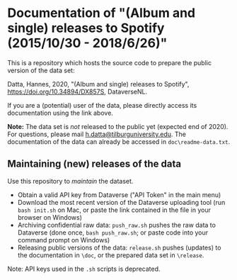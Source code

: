 # Documentation of "(Album and single) releases to Spotify (2015/10/30 - 2018/6/26)"

This is a repository which hosts the source code to prepare the public version of the data set:

Datta, Hannes, 2020, "(Album and single) releases to Spotify", https://doi.org/10.34894/DX857S, DataverseNL.

If you are a (potential) user of the data, please directly access its documentation using the link above.

<!-- remove if necessary-->
__Note:__ The data set is *not* released to the public yet (expected end of 2020). For questions, please mail h.datta@tilburguniversity.edu. The documentation of the data
can already be accessed in `doc\readme-data.txt`.
<!-- -->

## Maintaining (new) releases of the data

Use this repository to *maintain* the dataset.

* Obtain a valid API key from Dataverse ("API Token" in the main menu)
* Download the most recent version of the Dataverse uploading tool (run `bash init.sh` on Mac, or paste the link contained in the file in your browser on Windows)
* Archiving confidential raw data: `push_raw.sh` pushes the raw data to Dataverse (done once, `bash push_raw.sh`; or paste code into your command prompt on Windows)
* Releasing public versions of the data: `release.sh` pushes (updates) to the documentation in `\doc`, or the prepared data set in `\release`.

Note: API keys used in the `.sh` scripts is deprecated.
